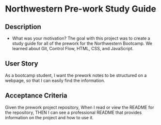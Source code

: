 # Northwestern Pre-work Study Guide

## Description


- What was your motivation?
The goal with this project was to create a study guide for all of the prework for the Northwestern Bootcamp. We learned about Git, Control Flow, HTML, CSS, and JavaScript.

## User Story 
As a bootcamp student, I want the prework notes to be structured on a webpage, so that I can easily find the information.

## Acceptance Criteria
Given the prework project repository, 
When I read or view the README for the repository, 
THEN I can see a professional README that provides  information on the project and how to use it.
